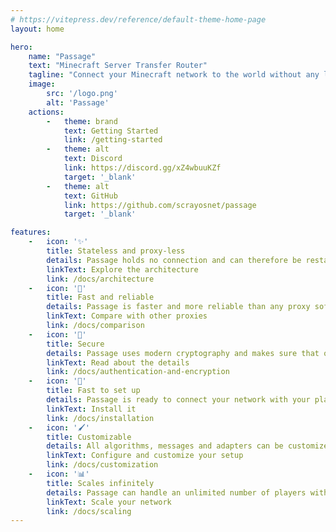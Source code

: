 ```yaml
---
# https://vitepress.dev/reference/default-theme-home-page
layout: home

hero:
    name: "Passage"
    text: "Minecraft Server Transfer Router"
    tagline: "Connect your Minecraft network to the world without any limits to scaling, security or infrastructure in a few seconds!"
    image:
        src: '/logo.png'
        alt: 'Passage'
    actions:
        -   theme: brand
            text: Getting Started
            link: /getting-started
        -   theme: alt
            text: Discord
            link: https://discord.gg/xZ4wbuuKZf
            target: '_blank'
        -   theme: alt
            text: GitHub
            link: https://github.com/scrayosnet/passage
            target: '_blank'

features:
    -   icon: '✨'
        title: Stateless and proxy-less
        details: Passage holds no connection and can therefore be restarted and replicated at will.
        linkText: Explore the architecture
        link: /docs/architecture
    -   icon: '🚀'
        title: Fast and reliable
        details: Passage is faster and more reliable than any proxy software and needs less than 1MB.
        linkText: Compare with other proxies
        link: /docs/comparison
    -   icon: '🔐'
        title: Secure
        details: Passage uses modern cryptography and makes sure that only valid players are let through.
        linkText: Read about the details
        link: /docs/authentication-and-encryption
    -   icon: '🔋'
        title: Fast to set up
        details: Passage is ready to connect your network with your players in seconds. Batteries included!
        linkText: Install it
        link: /docs/installation
    -   icon: '🖌️'
        title: Customizable
        details: All algorithms, messages and adapters can be customized and tailored to your needs.
        linkText: Configure and customize your setup
        link: /docs/customization
    -   icon: '📊'
        title: Scales infinitely
        details: Passage can handle an unlimited number of players without any additional effort.
        linkText: Scale your network
        link: /docs/scaling
---
```

